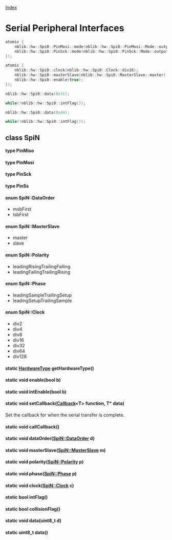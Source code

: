 [Index](../../index.hpp.md#index)

# Serial Peripheral Interfaces

```c++
atomic {
    nblib::hw::Spi0::PinMosi::mode(nblib::hw::Spi0::PinMosi::Mode::output);
    nblib::hw::Spi0::PinSck::mode(nblib::hw::Spi0::PinSck::Mode::output);
});

atomic {
    nblib::hw::Spi0::clock(nblib::hw::Spi0::Clock::div16);
    nblib::hw::Spi0::masterSlave(nblib::hw::Spi0::MasterSlave::master);
    nblib::hw::Spi0::enable(true);
});

nblib::hw::Spi0::data(0x31);

while(!nblib::hw::Spi0::intFlag());

nblib::hw::Spi0::data(0x44);

while(!nblib::hw::Spi0::intFlag());
```

## class SpiN

#### type PinMiso

#### type PinMosi

#### type PinSck

#### type PinSs

#### enum SpiN::DataOrder
* msbFirst
* lsbFirst

#### enum SpiN::MasterSlave
* master
* slave

#### enum SpiN::Polarity
* leadingRisingTrailingFalling
* leadingFallingTrailingRising

#### enum SpiN::Phase
* leadingSampleTrailingSetup
* leadingSetupTrailingSample

#### enum SpiN::Clock
* div2
* div4
* div8
* div16
* div32
* div64
* div128

#### static [HardwareType](hardwaretype.hpp.md#enum-hardwaretype) getHardwareType()

#### static void enable(bool b)

#### static void intEnable(bool b)

#### static void setCallback([Callback](../callback.hpp.md#callbackt--void-t)<T\> function, T\* data)
Set the callback for when the serial transfer is complete.

#### static void callCallback()

#### static void dataOrder([SpiN::DataOrder](spi.hpp.md#enum-spindataorder) d)

#### static void masterSlave([SpiN::MasterSlave](spi.hpp.md#enum-spinmasterslave) m)

#### static void polarity([SpiN::Polarity](spi.hpp.md#enum-spinpolarity) p)

#### static void phase([SpiN::Phase](spi.hpp.md#enum-spinphase) p)

#### static void clock([SpiN::Clock](spi.hpp.md#enum-spinclock) c)

#### static bool intFlag()

#### static bool collisionFlag()

#### static void data(uint8_t d)

#### static uint8_t data()
